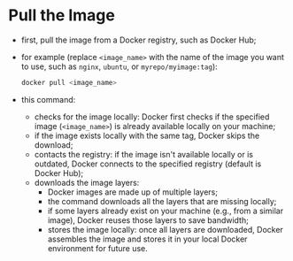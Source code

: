 # Pull the Image

- first, pull the image from a Docker registry, such as Docker Hub;

- for example (replace `<image_name>` with the name of the image you want to use, such as `nginx`, `ubuntu`, or `myrepo/myimage:tag`):

    ```bash
    docker pull <image_name>
    ```

- this command:

  - checks for the image locally: Docker first checks if the specified image (`<image_name>`) is already available locally on your machine;
  - if the image exists locally with the same tag, Docker skips the download;
  - contacts the registry: if the image isn't available locally or is outdated, Docker connects to the specified registry (default is Docker Hub);
  - downloads the image layers:
    - Docker images are made up of multiple layers;
    - the command downloads all the layers that are missing locally;
    - if some layers already exist on your machine (e.g., from a similar image), Docker reuses those layers to save bandwidth;
    - stores the image locally: once all layers are downloaded, Docker assembles the image and stores it in your local Docker environment for future use.
